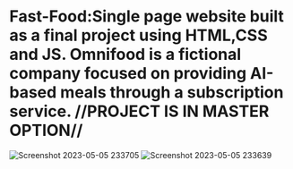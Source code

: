# Fast-Food:Single page website built as a final project using HTML,CSS and JS. Omnifood is a fictional company focused on providing AI-based meals through a subscription service.    //PROJECT IS IN MASTER OPTION//
![Screenshot 2023-05-05 233705](https://user-images.githubusercontent.com/76212467/236538076-535cb96a-5864-4dea-b17a-a2a388803f74.png)
![Screenshot 2023-05-05 233639](https://user-images.githubusercontent.com/76212467/236538565-07d894e1-bd41-449c-854f-37737738e1f8.png)
